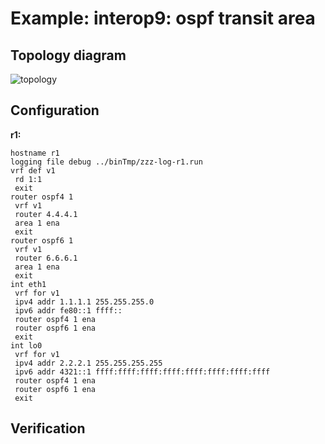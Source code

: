 # Example: interop9: ospf transit area

## **Topology diagram**

![topology](/img/intop9-ospf04.tst.png)

## **Configuration**

**r1:**
```
hostname r1
logging file debug ../binTmp/zzz-log-r1.run
vrf def v1
 rd 1:1
 exit
router ospf4 1
 vrf v1
 router 4.4.4.1
 area 1 ena
 exit
router ospf6 1
 vrf v1
 router 6.6.6.1
 area 1 ena
 exit
int eth1
 vrf for v1
 ipv4 addr 1.1.1.1 255.255.255.0
 ipv6 addr fe80::1 ffff::
 router ospf4 1 ena
 router ospf6 1 ena
 exit
int lo0
 vrf for v1
 ipv4 addr 2.2.2.1 255.255.255.255
 ipv6 addr 4321::1 ffff:ffff:ffff:ffff:ffff:ffff:ffff:ffff
 router ospf4 1 ena
 router ospf6 1 ena
 exit
```

## **Verification**
